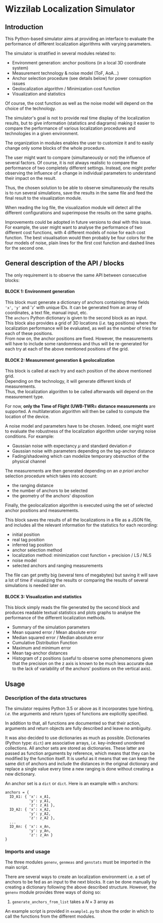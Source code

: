 # Wizzilab Localization Simulator

## Introduction

This Python-based simulator aims at providing an interface to evaluate
the performance of different localization algorithms with varying
parameters.

The simulator is stratified in several modules related to:
* Environment generation: anchor positions (in a local 3D coordinate system)
* Measurement technology & noise model (ToF, AoA...)
* Anchor selection procedure (see details below) for power consuption issues
* Geolocalization algorithm / Minimization cost function
* Visualization and statistics

Of course, the cost function as well as the noise model will depend on
the choice of the technology.

The simulator's goal is not to provide real time display of the localization
results, but to give information (statistics and diagrams) making it easier
to compare the performance of various localization procedures and
technologies in a given environment.

The organization in modules enables the user to customize it and to easily
change only some blocks of the whole procedure.


The user might want to compare (simultaneously or not) the influence of several
factors. Of course, it is not always realistic to compare the performance of two
completely different settings. Instead, one might prefer observing the influence
of a change in individual parameters to understand their impact on the result.

Thus, the chosen solution to be able to observe simultaneously the results is
to run several simulations, save the results in the same file and feed the final
result to the visualization module.

When reading the log file, the visualization module will detect all the
different configurations and superimpose the results on the same graphs.

Improvements could be adopted in future versions to deal with this issue. For
example, the user might want to analyse the performance of two different cost
functions, with 4 different models of noise for each cost function. The best
visualisation would then probably be four colors for the four models of noise,
plain lines for the first cost function and dashed lines for the second one.


## General description of the API / blocks

The only requirement is to observe the same API between consecutive blocks:

#### BLOCK 1:  Environment generation  
  This block must generate a dictionary of anchors containing three fields `'x'`,
`'y'` and '`z`' with unique IDs. It can be generated from an array of coordinates,
a text file, manual input, etc.  
  The `anchors` Python dictionary is given to the second block as an input.  
  This block also provides a grid of 3D locations (_i.e._ tag positions) where the
localization performance will be evaluated, as well as the number of tries for
each of these positions.  
  From now on, the anchor positions are fixed. However, the measurements will
have to include some randomness and thus will be re-generated for each try at
each of the above mentioned positions of the grid.


#### BLOCK 2:  Measurement generation & geolocalization
  This block is called at each try and each position of the above mentioned grid.  
  Depending on the technology, it will generate different kinds of measurements.  
  Thus, the localization algorithm to be called afterwards will depend on the
measurement type.

  For now, **only the Time of Flight (UWB-TWR= distance measurements** are
supported.
A multilateration algorithm will then be called to compute the location of the
device.

A noise model and parameters have to be chosen. Indeed, one might want to
evaluate the robustness of the localization algorithm under varying noise
conditions. For example:
* Gaussian noise with expectancy $\mu$ and standard deviation $\sigma$
* Gaussian noise with parameters depending on the tag-anchor distance
* Fading/shadowing which can modelize temporary obstruction of the physical
channel

The measurements are then generated depending on an _a priori_ anchor
selection procedure which takes into account:
* the ranging distance
* the number of anchors to be selected
* the geometry of the anchors' disposition

Finally, the geolocalization algorithm is executed using the set of selected
anchor positions and measurements.

This block saves the results of all the localizations in a file as a JSON
file, and includes all the relevant information for the statistics for each
recording:
- initial position
- real tag position
- inferred tag position
- anchor selection method
- localization method: minimization cost function + precision / LS / NLS
- noise model
- selected anchors and ranging measurements

The file can get pretty big (several tens of megabytes) but saving it will
save a lot of time if visualizing the results or comparing the results of
several simulations is needed later on.


#### BLOCK 3: Visualization and statistics

This block simply reads the file generated by the second block and produces
readable textual statistics and plots graphs to analyse the performance of the
different localization methods.
* Summary of the simulation parameters
* Mean squared error / Mean absolute error
* Median squared error / Median absolute error
* Cumulative Distribution Function
* Maximum and minimum error
* Mean tag-anchor distances
* Histogram of z positions (useful to observe some phenomenons given that
the precision on the z axis is known to be much less accurate due to the
lack of variability of the anchors' positions on the vertical axis).
 


## Usage

### Description of the data structures

The simulator requires Python 3.5 or above as it incorporates type hinting,
_i.e._ the arguments and return types of functions are explicitly specified. 

In addition to that, all functions are documented so that their action,
arguments and return objects are fully described and leave no ambiguity.

It was also decided to use dictionaries as much as possible. Dictionaries
(Python type: `dict`) are associative arrays, _i.e._ key-indexed unordered
collections. All anchor sets are stored as dictionaries. These latter are
passed as function arguments by reference, which means that they can be
modified by the function itself. It is useful as it means that we can
keep the same dict of anchors and include the distances in the original
dictionary and replace a single value every time a new ranging is done without
creating a new dictionary.

An anchor set is a `dict` or `dict`. Here is an example with `n` anchors:
```
anchors = {
  ID_A1: { 'x': x_A1,
           'y': y_A1,
           'z': z_A1 },
  ID_A2: { 'x': x_A2,
           'y': y_A2,
           'z': z_A2 },
  ...
  ID_An: { 'x': x_An,
           'y': y_An,
           'z': z_An }
}
```




### Imports and usage

The three modules `genenv`, `genmeas` and `genstats` must be imported
in the main script.

There are several ways to create an localization environment i.e. a set of
anchors to be fed as an input to the next blocks. It can be done manually by
creating a dictionary following the above described structure. However, the
`genenv` module provides three ways of doing so:

1. `generate_anchors_from_list` takes a $N \times 3$ array as 


An example script is provided in `example1.py` to show the order in which
to call the functions from the different modules.
 
